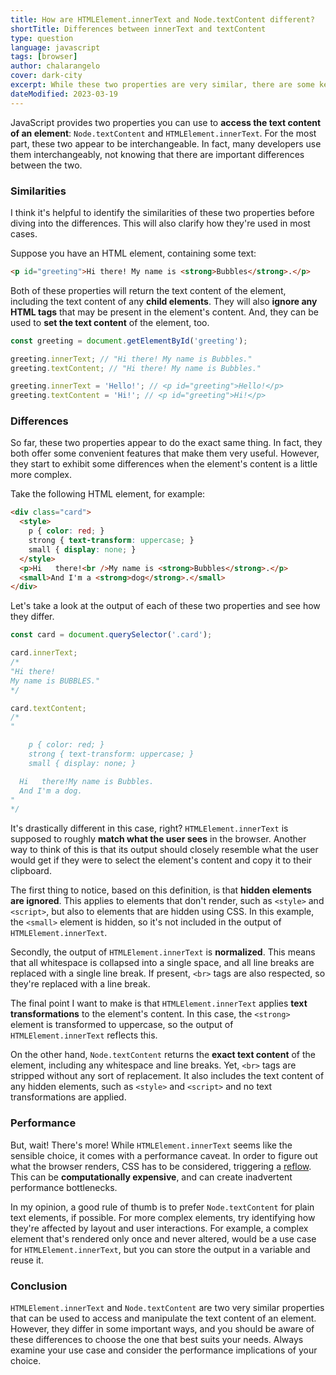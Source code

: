 ```yaml
---
title: How are HTMLElement.innerText and Node.textContent different?
shortTitle: Differences between innerText and textContent
type: question
language: javascript
tags: [browser]
author: chalarangelo
cover: dark-city
excerpt: While these two properties are very similar, there are some key differences that you should be aware of.
dateModified: 2023-03-19
---
```


JavaScript provides two properties you can use to **access the text content of an element**: `Node.textContent` and `HTMLElement.innerText`. For the most part, these two appear to be interchangeable. In fact, many developers use them interchangeably, not knowing that there are important differences between the two.

### Similarities

I think it's helpful to identify the similarities of these two properties before diving into the differences. This will also clarify how they're used in most cases.

Suppose you have an HTML element, containing some text:

```html
<p id="greeting">Hi there! My name is <strong>Bubbles</strong>.</p>
```

Both of these properties will return the text content of the element, including the text content of any **child elements**. They will also **ignore any HTML tags** that may be present in the element's content. And, they can be used to **set the text content** of the element, too.

```js
const greeting = document.getElementById('greeting');

greeting.innerText; // "Hi there! My name is Bubbles."
greeting.textContent; // "Hi there! My name is Bubbles."

greeting.innerText = 'Hello!'; // <p id="greeting">Hello!</p>
greeting.textContent = 'Hi!'; // <p id="greeting">Hi!</p>
```

### Differences

So far, these two properties appear to do the exact same thing. In fact, they both offer some convenient features that make them very useful. However, they start to exhibit some differences when the element's content is a little more complex.

Take the following HTML element, for example:

```html
<div class="card">
  <style>
    p { color: red; }
    strong { text-transform: uppercase; }
    small { display: none; }
  </style>
  <p>Hi   there!<br />My name is <strong>Bubbles</strong>.</p>
  <small>And I'm a <strong>dog</strong>.</small>
</div>
```

Let's take a look at the output of each of these two properties and see how they differ.

```js
const card = document.querySelector('.card');

card.innerText;
/*
"Hi there!
My name is BUBBLES."
*/

card.textContent;
/*
"

    p { color: red; }
    strong { text-transform: uppercase; }
    small { display: none; }

  Hi   there!My name is Bubbles.
  And I'm a dog.
"
*/
```

It's drastically different in this case, right? `HTMLElement.innerText` is supposed to roughly **match what the user sees** in the browser. Another way to think of this is that its output should closely resemble what the user would get if they were to select the element's content and copy it to their clipboard.

The first thing to notice, based on this definition, is that **hidden elements are ignored**. This applies to elements that don't render, such as `<style>` and `<script>`, but also to elements that are hidden using CSS. In this example, the `<small>` element is hidden, so it's not included in the output of `HTMLElement.innerText`.

Secondly, the output of `HTMLElement.innerText` is **normalized**. This means that all whitespace is collapsed into a single space, and all line breaks are replaced with a single line break. If present, `<br>` tags are also respected, so they're replaced with a line break.

The final point I want to make is that `HTMLElement.innerText` applies **text transformations** to the element's content. In this case, the `<strong>` element is transformed to uppercase, so the output of `HTMLElement.innerText` reflects this.

On the other hand, `Node.textContent` returns the **exact text content** of the element, including any whitespace and line breaks. Yet, `<br>` tags are stripped without any sort of replacement. It also includes the text content of any hidden elements, such as `<style>` and `<script>` and no text transformations are applied.

### Performance

But, wait! There's more! While `HTMLElement.innerText` seems like the sensible choice, it comes with a performance caveat. In order to figure out what the browser renders, CSS has to be considered, triggering a [reflow](https://developer.mozilla.org/en-US/docs/Glossary/Reflow). This can be **computationally expensive**, and can create inadvertent performance bottlenecks.

In my opinion, a good rule of thumb is to prefer `Node.textContent` for plain text elements, if possible. For more complex elements, try identifying how they're affected by layout and user interactions. For example, a complex element that's rendered only once and never altered, would be a use case for `HTMLElement.innerText`, but you can store the output in a variable and reuse it.

### Conclusion

`HTMLElement.innerText` and `Node.textContent` are two very similar properties that can be used to access and manipulate the text content of an element. However, they differ in some important ways, and you should be aware of these differences to choose the one that best suits your needs. Always examine your use case and consider the performance implications of your choice.

